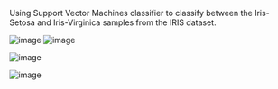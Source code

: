 Using Support Vector Machines classifier to classify between the Iris-Setosa and Iris-Virginica samples from the IRIS dataset.

![image](https://github.com/user-attachments/assets/fc034fb9-d8a3-4892-98f5-dacf5ccf3b21)
![image](https://github.com/user-attachments/assets/6677f806-eec4-4f5b-a0a3-6b5e791b10fb)

![image](https://github.com/user-attachments/assets/f8b1711c-5434-400d-b2ad-622147006ea9)

![image](https://github.com/user-attachments/assets/c25324bd-3860-4d2f-bd11-47face14b39d)

